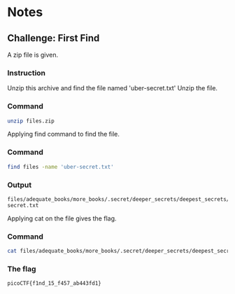 # Notes

## Challenge: First Find

A zip file is given.

### Instruction

Unzip this archive and find the file named 'uber-secret.txt'
Unzip the file.

### Command

```bash
unzip files.zip
```

Applying find command to find the file.

### Command

```bash
find files -name 'uber-secret.txt'
```

### Output

```
files/adequate_books/more_books/.secret/deeper_secrets/deepest_secrets/uber-secret.txt
```

Applying cat on the file gives the flag.

### Command

```bash
cat files/adequate_books/more_books/.secret/deeper_secrets/deepest_secrets/uber-secret.txt
```

### The flag

```bash
picoCTF{f1nd_15_f457_ab443fd1}
```
